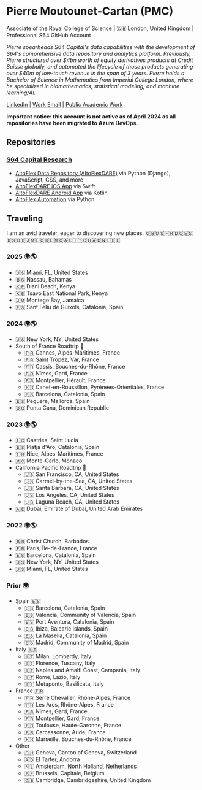 # Pierre Moutounet-Cartan (PMC)
Associate of the Royal College of Science | 🇬🇧 London, United Kingdom | Professional S64 GitHub Account

_Pierre spearheads S64 Capital's data capabilities with the development of S64's comprehensive data repository and analytics platform. Previously, Pierre structured over $4bn worth of equity derivatives products at Credit Suisse globally, and automated the lifecycle of those products generating over $40m of low-touch revenue in the span of 3 years. Pierre holds a Bachelor of Science in Mathematics from Imperial College London, where he specialized in biomathematics, statistical modeling, and machine learning/AI._

[LinkedIn](https://www.linkedin.com/in/yopierre/?locale=en_US) | [Work Email](mailto:pierre.moutounet-cartan@s64capital.com) | [Public Academic Work](https://ui.adsabs.harvard.edu/search/filter_author_facet_hier_fq_author=AND&filter_author_facet_hier_fq_author=author_facet_hier%3A%220%2FMoutounet-Cartan%2C%20P%22&fq=%7B!type%3Daqp%20v%3D%24fq_author%7D&fq_author=(author_facet_hier%3A%220%2FMoutounet-Cartan%2C%20P%22)&q=author%3A%22Moutounet-Cartan%2C%20Pierre%20G.%20B.%22&sort=date%20desc%2C%20bibcode%20desc&p_=0)

**Important notice: this account is not active as of April 2024 as all repositories have been migrated to Azure DevOps.**

## Repositories

### [S64 Capital Research](https://github.com/s64capital-research/)

* [AltoFlex Data Repository (AltoFlexDARE)](https://github.com/s64capital-research/AltoFlex-Data-Repository) via Python (Django), JavaScript, CSS, and more
* [AltoFlexDARE iOS App](https://github.com/s64capital-research/AltoFlexDARE-Swift-iOS) via Swift
* [AltoFlexDARE Android App](https://github.com/s64capital-research/AltoFlexDARE-Kotlin-Android) via Kotlin
* [AltoFlex Automation](https://github.com/s64capital-research/AltoFlex-Automation) via Python

## Traveling

I am an avid traveler, eager to discovering new places. :uk::us::fr:🇩🇴:es::bahamas::barbados::jamaica::st_lucia::kenya::monaco:🇦🇪:it:🇨🇭:andorra::netherlands::belgium:

### 2025 🌍🌎
* :us: Miami, FL, United States
* 🇧🇸 Nassau, Bahamas 
* 🇰🇪 Diani Beach, Kenya
* :kenya: Tsavo East National Park, Kenya
* 🇯🇲 Montego Bay, Jamaica
* 🇪🇸 Sant Feliu de Guixols, Catalonia, Spain

### 2024 🌍🌎

* :us: New York, NY, United States
* South of France Roadtrip :palm_tree:
  * :fr: Cannes, Alpes-Maritimes, France
  * :fr: Saint Tropez, Var, France
  * :fr: Cassis, Bouches-du-Rhône, France
  * :fr: Nîmes, Gard, France
  * :fr: Montpellier, Hérault, France
  * :fr: Canet-en-Roussillon, Pyrénées-Orientiales, France
  * :es: Barcelona, Catalonia, Spain
* :es: Peguera, Mallorca, Spain
* 🇩🇴 Punta Cana, Dominican Republic  

### 2023 🌍🌎

* :st_lucia: Castries, Saint Lucia
* :es: Platja d'Aro, Catalonia, Spain
* :fr: Nice, Alpes-Maritimes, France
* :monaco: Monte-Carlo, Monaco
* California Pacific Roadtrip 🌊
  * :us: San Francisco, CA, United States
  * :us: Carmel-by-the-Sea, CA, United States
  * :us: Santa Barbara, CA, United States
  * :us: Los Angeles, CA, United States
  * :us: Laguna Beach, CA, United States
* 🇦🇪 Dubai, Emirate of Dubai, United Arab Emirates

### 2022 🌍🌎

* 🇧🇧 Christ Church, Barbados
* :fr: Paris, Île-de-France, France
* :es: Barcelona, Catalonia, Spain
* :us: New York, NY, United States
* :us: Miami, FL, United States

### Prior 🌍

* Spain :es:
  * :es: Barcelona, Catalonia, Spain
  * :es: Valencia, Community of Valencia, Spain
  * :es: Port Aventura, Catalonia, Spain
  * :es: Ibiza, Balearic Islands, Spain
  * :es: La Masella, Catalonia, Spain
  * :es: Madrid, Community of Madrid, Spain
* Italy :it:
  * :it: Milan, Lombardy, Italy
  * :it: Florence, Tuscany, Italy
  * :it: Naples and Amalfi Coast, Campania, Italy
  * :it: Rome, Lazio, Italy
  * :it: Metaponto, Basilicata, Italy
* France :fr:
  * :fr: Serre Chevalier, Rhône-Alpes, France
  * :fr: Les Arcs, Rhône-Alpes, France
  * :fr: Nîmes, Gard, France
  * :fr: Montpellier, Gard, France
  * :fr: Toulouse, Haute-Garonne, France
  * :fr: Carcassonne, Aude, France
  * :fr: Marseille, Bouches-du-Rhône, France
* Other
  * 🇨🇭 Geneva, Canton of Geneva, Switzerland
  * :andorra: El Tarter, Andorra
  * 🇳🇱 Amsterdam, North Holland, Netherlands
  * 🇧🇪 Brussels, Capitale, Belgium
  * :uk: Cambridge, Cambridgeshire, United Kingdom
